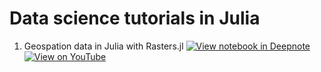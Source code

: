 # Data science tutorials in Julia

1. Geospation data in Julia with Rasters.jl [![View notebook in Deepnote](https://deepnote.com/static/buttons/view-in-deepnote.svg)](https://deepnote.com/viewer/github/xKDR/datascience-tutorials/blob/main/rasters.ipynb) [![View on YouTube](https://img.shields.io/badge/Video-YouTube-critical)](https://deepnote.com/viewer/github/xKDR/datascience-tutorials/blob/main/rasters.ipynb)